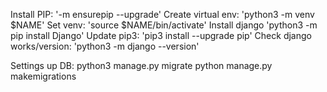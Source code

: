 Install PIP: '-m ensurepip --upgrade'
Create virtual env: 'python3 -m venv $NAME'
Set venv: 'source $NAME/bin/activate'
Install django 'python3 -m pip install Django'
Update pip3: 'pip3 install --upgrade pip'
Check django works/version: 'python3 -m django --version'

Settings up DB:
python3 manage.py migrate
python manage.py makemigrations